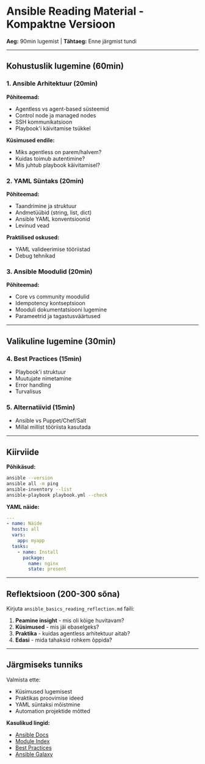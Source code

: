 # Ansible Reading Material - Kompaktne Versioon

**Aeg:** 90min lugemist | **Tähtaeg:** Enne järgmist tundi

---

## Kohustuslik lugemine (60min)

### 1. Ansible Arhitektuur (20min)
**Põhiteemad:**
- Agentless vs agent-based süsteemid
- Control node ja managed nodes
- SSH kommunikatsioon
- Playbook'i käivitamise tsükkel

**Küsimused endile:**
- Miks agentless on parem/halvem?
- Kuidas toimub autentimine?
- Mis juhtub playbook käivitamisel?

### 2. YAML Süntaks (20min)
**Põhiteemad:**
- Taandrimine ja struktuur
- Andmetüübid (string, list, dict)
- Ansible YAML konventsioonid
- Levinud vead

**Praktilised oskused:**
- YAML valideerimise tööriistad
- Debug tehnikad

### 3. Ansible Moodulid (20min)
**Põhiteemad:**
- Core vs community moodulid
- Idempotency kontseptsioon
- Mooduli dokumentatsiooni lugemine
- Parameetrid ja tagastusväärtused

---

## Valikuline lugemine (30min)

### 4. Best Practices (15min)
- Playbook'i struktuur
- Muutujate nimetamine
- Error handling
- Turvalisus

### 5. Alternatiivid (15min)
- Ansible vs Puppet/Chef/Salt
- Millal millist tööriista kasutada

---

## Kiirviide

**Põhikäsud:**
```bash
ansible --version
ansible all -m ping
ansible-inventory --list
ansible-playbook playbook.yml --check
```

**YAML näide:**
```yaml
---
- name: Näide
  hosts: all
  vars:
    app: myapp
  tasks:
    - name: Install
      package:
        name: nginx
        state: present
```

---

## Reflektsioon (200-300 sõna)

Kirjuta `ansible_basics_reading_reflection.md` faili:

1. **Peamine insight** - mis oli kõige huvitavam?
2. **Küsimused** - mis jäi ebaselgeks?
3. **Praktika** - kuidas agentless arhitektuur aitab?
4. **Edasi** - mida tahaksid rohkem õppida?

---

## Järgmiseks tunniks

Valmista ette:
- Küsimused lugemisest
- Praktikas proovimise ideed
- YAML süntaksi mõistmine
- Automation projektide mõtted

**Kasulikud lingid:**
- [Ansible Docs](https://docs.ansible.com/)
- [Module Index](https://docs.ansible.com/ansible/latest/modules/)
- [Best Practices](https://docs.ansible.com/ansible/latest/user_guide/playbooks_best_practices.html)
- [Ansible Galaxy](https://galaxy.ansible.com/)
